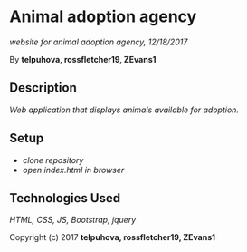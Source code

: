 # Animal adoption agency

 _website for animal adoption agency, 12/18/2017_

By **telpuhova, rossfletcher19, ZEvans1**

## Description

_Web application that displays animals available for adoption._

## Setup

* _clone repository_
* _open index.html in browser_

## Technologies Used

_HTML, CSS, JS, Bootstrap, jquery_

Copyright (c) 2017 **telpuhova, rossfletcher19, ZEvans1**
